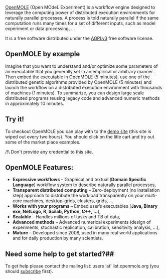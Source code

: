 [OpenMOLE](http://www.openmole.org) (Open MOdeL Experiment) is a workflow engine designed to leverage the computing power of distributed execution environments for naturally parallel processes. A process is told naturally parallel if the same computation runs many times for a set of different inputs, such as model experiment or data processing, ... 

It is a free software distributed under the [AGPLv3](http://www.gnu.org/licenses/agpl.html) free software license.  

## OpenMOLE by example ##

Imagine that you want to understand and/or optimize some parameters of an executable that you generally set in an empirical or arbitrary manner. Then embed the executable in OpenMOLE (5 minutes), use one of the distributed genetic algorithms provided by OpenMOLE (5 minutes) and launch the workflow on a distributed execution environment with thousands of machines (1 minutes). To summarize, you can design large scale distributed programs reusing legacy code and advanced numeric methods in approximately 10 minutes.

## Try it! ##

To checkout OpenMOLE you can play with to the [demo site](http://demo.openmole.org) (this site is wiped out every two hours). You should click on the litle cart and try out some of the market place examples.

/!\ Don't provide any credential to this site.

## OpenMOLE Features: ##

  - **Expressive workflows** – Graphical and textual (**Domain Specific Language**) workflow system to describe naturally parallel processes,  
  - **Transparent distributed computing** – Zero-deployment (no installation step) approach to distribute the workload transparently on your multi-core machines, desktop-grids, clusters, grids, ...  
  - **Works with your programs** – Embed user’s executables (**Java, Binary exe, NetLogo, R, Scilab, Python, C++, ...**),  
  - **Scalable** – Handles millions of tasks and TB of data,  
  - **Advanced methods** – Advanced numerical experiments (design of experiments, stochastic replication, calibration, sensitivity analysis, ...),  
  - **Mature** – Developed since 2008, used in many real world applications and for daily production by many scientists.  

## Need some help to get started?##

To get help please contact the maling list: users ‘at’ list.openmole.org (you should [subscribe](http://fedex.iscpif.fr/mailman/listinfo/openmole-users) first).
